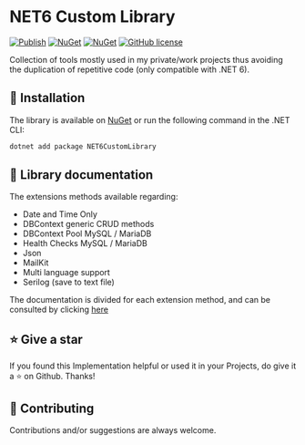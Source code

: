 # NET6 Custom Library

[![Publish](https://github.com/AngeloDotNet/NET6CustomLibrary/actions/workflows/dotnet.yml/badge.svg?branch=main)](https://github.com/AngeloDotNet/NET6CustomLibrary/actions/workflows/dotnet.yml)
[![NuGet](https://img.shields.io/nuget/v/NET6CustomLibrary.svg)](https://www.nuget.org/packages/NET6CustomLibrary)
[![NuGet](https://img.shields.io/nuget/dt/NET6CustomLibrary.svg)](https://www.nuget.org/packages/NET6CustomLibrary)
[![GitHub license](https://img.shields.io/github/license/AngeloDotNet/NET6CustomLibrary)](https://github.com/AngeloDotNet/NET6CustomLibrary/blob/main/LICENSE)

Collection of tools mostly used in my private/work projects thus avoiding the duplication of repetitive code (only compatible with .NET 6).


## :dvd: Installation

The library is available on [NuGet](https://www.nuget.org/packages/NET6CustomLibrary) or run the following command in the .NET CLI:

```bash
dotnet add package NET6CustomLibrary
```


## :memo: Library documentation

The extensions methods available regarding:

- Date and Time Only
- DBContext generic CRUD methods
- DBContext Pool MySQL / MariaDB
- Health Checks MySQL / MariaDB
- Json
- MailKit
- Multi language support
- Serilog (save to text file)


The documentation is divided for each extension method, and can be consulted by clicking [here](https://github.com/AngeloDotNet/NET6CustomLibrary/blob/main/src/NET6CustomLibrary/Docs/)


## :star: Give a star

If you found this Implementation helpful or used it in your Projects, do give it a :star: on Github. Thanks!


## :muscle: Contributing

Contributions and/or suggestions are always welcome.
